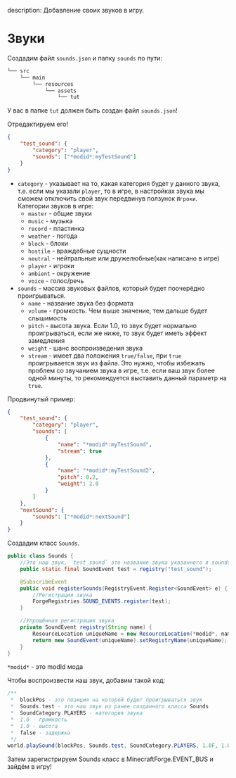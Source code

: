 description: Добавление своих звуков в игру.

# Звуки

Создадим файл `sounds.json` и папку `sounds` по пути:
```md
└── src    
    └── main
        └── resources
            └── assets
                └── tut
```
У вас в папке `tut` должен быть создан файл `sounds.json`!

Отредактируем его!
```json
{
    "test_sound": {
        "category": "player",
        "sounds": ["*modid*:myTestSound"]
    }
}
```
* `category` - указывает на то, какая категория будет у данного звука, т.е. если мы указали `player`, то в игре, в настройках звука мы сможем отключить свой звук передвинув ползунок `Игроки`. Категории звуков в игре:
    - `master` - общие звуки
    - `music` - музыка
    - `record` - пластинка
    - `weather` - погода
    - `block` - блоки
    - `hostile` - враждебные сущности
    - `neutral` - нейтральные или дружелюбные(как написано в игре)
    - `player` - игроки
    - `ambient` - окружение
    - `voice` - голос/речь
* `sounds` - массив звуковых файлов, который будет поочерёдно проигрываться.
    - `name` - название звука без формата
    - `volume` - громкость. Чем выше значение, тем дальше будет слышимость
    - `pitch` - высота звука. Если 1.0, то звук будет нормально проигрываться, если же ниже, то звук будет иметь эффект замедления
    - `weight` - шанс воспроизведения звука
    - `stream` - имеет два положения `true/false`, при `true` проигрывается звук из файла. Это нужно, чтобы избежать проблем со звучанием звука в игре, т.е. если ваш звук более одной минуты, то рекомендуется выставить данный параметр на `true`.

Продвинутый пример:
```json
{
    "test_sound": {
        "category": "player",
        "sounds": [
            {
                "name": "*modid*:myTestSound",
                "stream": true
            },
            {
                "name": "*modid*:myTestSound2",
                "pitch": 0.2,
                "weight": 2.0
            }
        ]
    },
    "nextSound": {
        "sounds": ["*modid*:nextSound"]
    }
}
```

Создадим класс `Sounds`.

```java
public class Sounds {
    //Это наш звук, `test_sound` это название звука указанного в sounds.json
    public static final SoundEvent test = registry("test_sound");

    @SubscribeEvent
    public void registerSounds(RegistryEvent.Register<SoundEvent> e) {
        //Регистрация звука
        ForgeRegistries.SOUND_EVENTS.register(test);
    }

    //Упрощённая регистрация звука
    private SoundEvent registry(String name) {
        ResourceLocation uniqueName = new ResourceLocation(*modid*, name);
        return new SoundEvent(uniqueName).setRegistryName(uniqueName);
    }
}
```
`*modid*` - это modId мода

Чтобы воспроизвести наш звук, добавим такой код:
```java
/**
 *  blockPos - это позиция на которой будет проигрываться звук
 *  Sounds.test - это наш звук из ранее созданного класса Sounds
 *  SoundCategory.PLAYERS - категория звука
 *  1.0 - громкость
 *  1.0 - высота
 *  false - задержка
 */
world.playSound(blockPos, Sounds.test, SoundCategory.PLAYERS, 1.0F, 1.0F, false)
```

Затем зарегистрируем Sounds класс в MinecraftForge.EVENT_BUS и зайдём в игру!